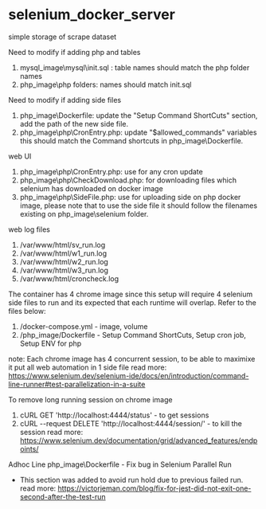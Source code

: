 # selenium_docker_server
 simple storage of scrape dataset

Need to modify if adding php and tables
1. mysql_image\mysql\init.sql : table names should match the php folder names
2. php_image\php folders: names should match init.sql

Need to modify if adding side files
1. php_image\Dockerfile: update the "Setup Command ShortCuts" section, add the path of the new side file.
2. php_image\php\CronEntry.php: update "$allowed_commands" variables this should match the Command shortcuts in php_image\Dockerfile.

web UI
1. php_image\php\CronEntry.php: use for any cron update
2. php_image\php\CheckDownload.php: for downloading files which selenium has downloaded on docker image
3. php_image\php\SideFile.php: use for uploading side on php docker image, please note that to use the side file it should follow the filenames existing on php_image\selenium folder.

web log files 
1. /var/www/html/sv_run.log
2. /var/www/html/w1_run.log
3. /var/www/html/w2_run.log
4. /var/www/html/w3_run.log
5. /var/www/html/croncheck.log

The container has 4 chrome image since this setup will require 4 selenium side files to run and its expected that each runtime will overlap.
Refer to the files below:
1. /docker-compose.yml  - image, volume
2. /php_image/Dockerfile - Setup Command ShortCuts, Setup cron job, Setup ENV for php

note: Each chrome image has 4 concurrent session, to be able to maximixe it put all web automation in 1 side file
        read more: https://www.selenium.dev/selenium-ide/docs/en/introduction/command-line-runner#test-parallelization-in-a-suite

To remove long running session on chrome image
1. cURL GET 'http://localhost:4444/status'  - to get sessions
2. cURL --request DELETE 'http://localhost:4444/session/<session-id>'  - to kill the session
read more: https://www.selenium.dev/documentation/grid/advanced_features/endpoints/

Adhoc Line
php_image\Dockerfile  - Fix bug in Selenium Parallel Run
 * This section was added to avoid run hold due to previous failed run.
 read more: https://victorjeman.com/blog/fix-for-jest-did-not-exit-one-second-after-the-test-run